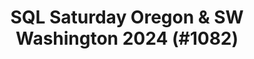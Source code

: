 ---
layout: event
title: "SQL Saturday Oregon & SW Washington 2024 (#1082)"
subtitle: ""
tags: ["Portland", "Oregon", "Vancouver", "Washington", "USA", "physical", "2024", "North America"]
thumb: /assets/img/logos/Just_icon_Color_small.png
comments: false
data: SQLSat1082
---